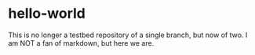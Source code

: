 # hello-world
This is no longer a testbed repository of a single branch, but now of two.
I am NOT a fan of markdown, but here we are.
